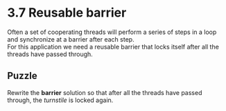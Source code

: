 # 3.7 Reusable barrier

Often a set of cooperating threads will perform a series of steps in a loop and synchronize at a barrier after each step. \
For this application we need a reusable barrier that locks itself after all the threads have passed through.

## Puzzle

Rewrite the **barrier** solution so that after all the threads have passed through, the *turnstile* is locked again.

